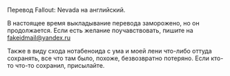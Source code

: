 Перевод Fallout: Nevada на английский.

В настоящее время выкладывание перевода заморожено, но он продолжается. Если есть желание поучавствовать, пишите на fakeidmail@yandex.ru

Также в виду схода нотабеноида с ума и моей лени что-либо оттуда сохранять, все что там было, похоже, безвозвратно потеряно. Если кто-то что-то сохранил, присылайте.
